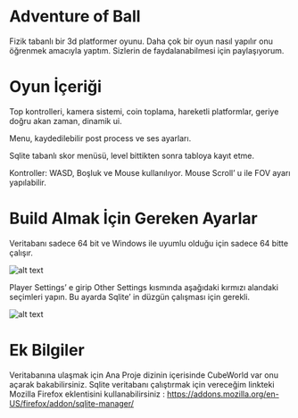 # Adventure of Ball
Fizik tabanlı bir 3d platformer oyunu. 
Daha çok bir oyun nasıl yapılır onu öğrenmek amacıyla yaptım.
Sizlerin de faydalanabilmesi için paylaşıyorum.
# Oyun İçeriği
Top kontrolleri, kamera sistemi, coin toplama, hareketli platformlar, geriye doğru akan zaman, dinamik ui.

Menu, kaydedilebilir post process ve ses ayarları.

Sqlite tabanlı skor menüsü, level bittikten sonra tabloya kayıt etme.

Kontroller: WASD, Boşluk ve Mouse kullanılıyor. Mouse Scroll’ u ile FOV ayarı yapılabilir.
# Build Almak İçin Gereken Ayarlar
Veritabanı sadece 64 bit ve Windows ile uyumlu olduğu için sadece 64 bitte çalışır.

![alt text](http://www.utkugurler.com/wp-content/uploads/2017/09/resim6-300x293.png)

Player Settings’ e girip Other Settings kısmında aşağıdaki kırmızı alandaki seçimleri yapın. Bu ayarda Sqlite’ in düzgün çalışması için gerekli.

![alt text](http://www.utkugurler.com/wp-content/uploads/2017/09/resim7.png)
# Ek Bilgiler
Veritabanına ulaşmak için Ana Proje dizinin içerisinde CubeWorld var onu açarak bakabilirsiniz.
Sqlite veritabanı çalıştırmak için vereceğim linkteki Mozilla Firefox eklentisini kullanabilirsiniz : https://addons.mozilla.org/en-US/firefox/addon/sqlite-manager/

